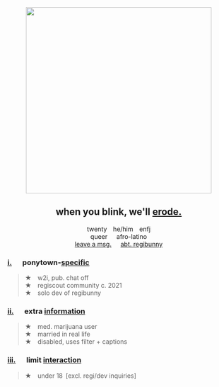 <div align="center">
  <img src="https://64.media.tumblr.com/955e32d743579d49bc61cfc093e32add/4f26effd7c3901e4-b0/s2048x3072/345048b01dcb5a4a3faaa085d69df7601ff0fa3e.pnj"width="420">
  
## when you blink, we'll [erode.](https://open.spotify.com/track/6peFwvcvgkjUYrq3cn6a72?si=3b062a78e7a741af)
twenty  he/him  enfj\
queer⠀⠀afro-latino\
[leave a msg.](https://hempderived.atabook.org)⠀⠀[abt. regibunny](https://regibunny.carrd.co)


</div>

### **<ins>i.</ins>⠀⠀ponytown-<ins>specific</ins>**
> **★**  w2i, pub. chat off\
> **★**  regiscout community c. 2021\
> **★**  solo dev of regibunny 


### **<ins>ii.</ins>⠀⠀extra <ins>information</ins>**
> **★**  med. marijuana user\
> **★**  married in real life\
> **★**  disabled, uses filter + captions

### **<ins>iii.</ins>⠀⠀limit <ins>interaction</ins>**
> **★**  under 18 [excl. regi/dev inquiries]</sup>
##  

